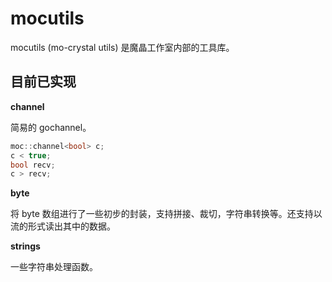 # mocutils

mocutils (mo-crystal utils) 是魔晶工作室内部的工具库。

## 目前已实现

**channel**

简易的 gochannel。

```c++
moc::channel<bool> c;
c < true;
bool recv;
c > recv;
```

**byte**

将 byte 数组进行了一些初步的封装，支持拼接、裁切，字符串转换等。还支持以流的形式读出其中的数据。

**strings**

一些字符串处理函数。
